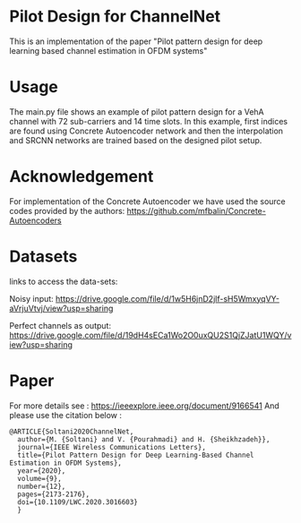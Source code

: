 # Pilot Design for ChannelNet 

This is an implementation of the paper "Pilot pattern design for deep learning based channel estimation in OFDM systems"

# Usage 

The main.py file shows an example of pilot pattern design for a VehA channel with 72 sub-carriers and 14 time slots. 
In this example, first indices are found using Concrete Autoencoder network and then the interpolation and SRCNN networks are trained based on the designed pilot setup. 

# Acknowledgement 
For implementation of the Concrete Autoencoder we have used the source codes provided by the authors: https://github.com/mfbalin/Concrete-Autoencoders

# Datasets 

links to access the data-sets:

Noisy input:
https://drive.google.com/file/d/1w5H6jnD2jlf-sH5WmxyqVY-aVrjuVtvj/view?usp=sharing

Perfect channels as output:
https://drive.google.com/file/d/19dH4sECa1Wo2O0uxQU2S1QjZJatU1WQY/view?usp=sharing



# Paper 
For more details see : https://ieeexplore.ieee.org/document/9166541
And please use the citation below : 

```
@ARTICLE{Soltani2020ChannelNet,
  author={M. {Soltani} and V. {Pourahmadi} and H. {Sheikhzadeh}},
  journal={IEEE Wireless Communications Letters}, 
  title={Pilot Pattern Design for Deep Learning-Based Channel Estimation in OFDM Systems}, 
  year={2020},
  volume={9},
  number={12},
  pages={2173-2176},
  doi={10.1109/LWC.2020.3016603}
  }
```




